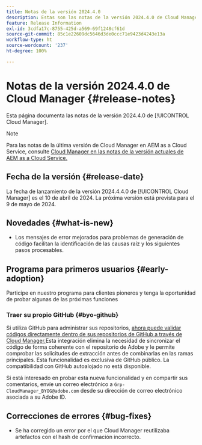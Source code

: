 ```yaml
---
title: Notas de la versión 2024.4.0
description: Estas son las notas de la versión 2024.4.0 de Cloud Manager.
feature: Release Information
exl-id: 3cdfa17c-8755-425d-a569-69f1248cf61d
source-git-commit: 85c1e22609dc5646d3de0ccc71e9423d4243e13a
workflow-type: ht
source-wordcount: '237'
ht-degree: 100%

---
```


# Notas de la versión 2024.4.0 de Cloud Manager {#release-notes}

Esta página documenta las notas de la versión 2024.4.0 de [!UICONTROL Cloud Manager].

>[!NOTE]
>
>Para las notas de la última versión de Cloud Manager en AEM as a Cloud Service, consulte [Cloud Manager en las notas de la versión actuales de AEM as a Cloud Service.](https://experienceleague.adobe.com/docs/experience-manager-cloud-service/content/implementing/using-cloud-manager/release-notes-cloud-manager/release-notes-cm-current.html?lang=es)

## Fecha de la versión {#release-date}

La fecha de lanzamiento de la versión 2024.4.4.0 de [!UICONTROL Cloud Manager] es el 10 de abril de 2024. La próxima versión está prevista para el 9 de mayo de 2024.

## Novedades {#what-is-new}

* Los mensajes de error mejorados para problemas de generación de código facilitan la identificación de las causas raíz y los siguientes pasos procesables.

## Programa para primeros usuarios {#early-adoption}

Participe en nuestro programa para clientes pioneros y tenga la oportunidad de probar algunas de las próximas funciones

### Traer su propio GitHub {#byo-github}

Si utiliza GitHub para administrar sus repositorios, [ahora puede validar códigos directamente dentro de sus repositorios de GitHub a través de Cloud Manager.](/help/managing-code/private-repositories.md)Esta integración elimina la necesidad de sincronizar el código de forma coherente con el repositorio de Adobe y le permite comprobar las solicitudes de extracción antes de combinarlas en las ramas principales. Esta funcionalidad es exclusiva de GitHub público. La compatibilidad con GitHub autoalojado no está disponible.

Si está interesado en probar esta nueva funcionalidad y en compartir sus comentarios, envíe un correo electrónico a `Grp-CloudManager_BYOG@adobe.com` desde su dirección de correo electrónico asociada a su Adobe ID.

## Correcciones de errores {#bug-fixes}

* Se ha corregido un error por el que Cloud Manager reutilizaba artefactos con el hash de confirmación incorrecto.
